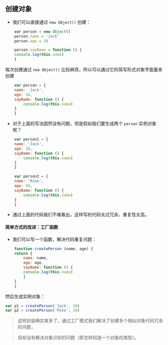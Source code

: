 ## 创建对象
- 我们可以直接通过 `new Object()` 创建：

```javascript
    var person = new Object()
    person.name = 'Jack'
    person.age = 18

    person.sayName = function () {
    console.log(this.name)
    }
```
每次创建通过 `new Object()` 比较麻烦，所以可以通过它的简写形式对象字面量来创建
```javascript
    var person = {
    name: 'Jack',
    age: 18,
    sayName: function () {
        console.log(this.name)
    }
    }
```
- 对于上面的写法固然没有问题，但是假如我们要生成两个 `person` 实例对象呢？
```javascript
    var person1 = {
    name: 'Jack',
    age: 18,
    sayName: function () {
        console.log(this.name)
    }
    }

    var person2 = {
    name: 'Mike',
    age: 16,
    sayName: function () {
        console.log(this.name)
    }
    }
```
- 通过上面的代码我们不难看出，这样写的代码太过冗余，重复性太高。

#### 简单方式的改进：工厂函数

- 我们可以写一个函数，解决代码重复问题：

```javascript
    function createPerson (name, age) {
    return {
        name: name,
        age: age,
        sayName: function () {
        console.log(this.name)
        }
    }
    }
```
然后生成实例对象：

```javascript
var p1 = createPerson('Jack', 18)
var p2 = createPerson('Mike', 18)
```

> 这样封装确实爽多了，通过工厂模式我们解决了创建多个相似对象代码冗余的问题，

> 但却没有解决对象识别的问题（即怎样知道一个对象的类型）。
